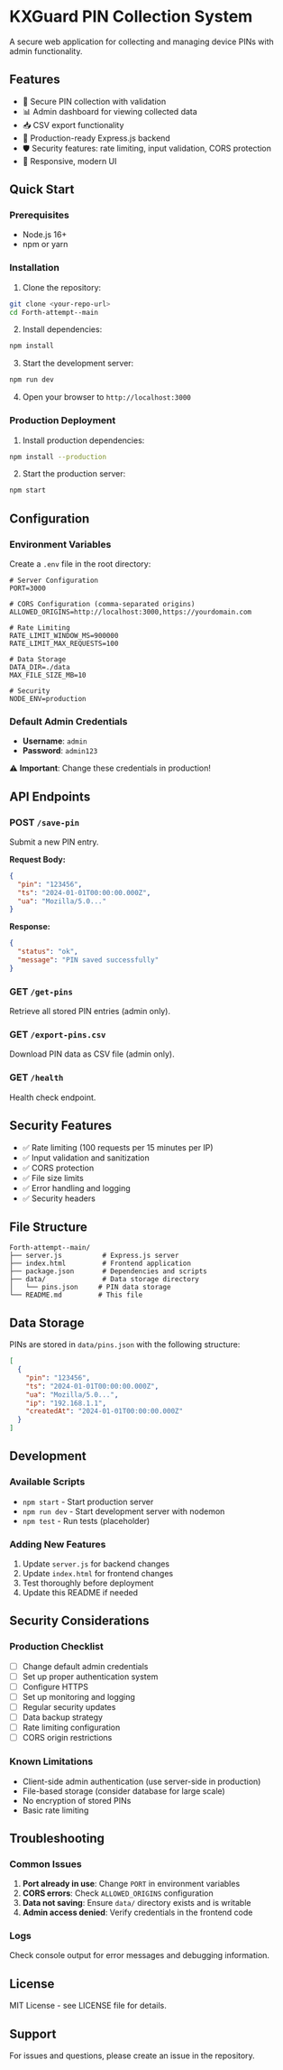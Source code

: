 # KXGuard PIN Collection System

A secure web application for collecting and managing device PINs with admin functionality.

## Features

- 🔐 Secure PIN collection with validation
- 📊 Admin dashboard for viewing collected data
- 📥 CSV export functionality
- 🚀 Production-ready Express.js backend
- 🛡️ Security features: rate limiting, input validation, CORS protection
- 📱 Responsive, modern UI

## Quick Start

### Prerequisites

- Node.js 16+ 
- npm or yarn

### Installation

1. Clone the repository:
```bash
git clone <your-repo-url>
cd Forth-attempt--main
```

2. Install dependencies:
```bash
npm install
```

3. Start the development server:
```bash
npm run dev
```

4. Open your browser to `http://localhost:3000`

### Production Deployment

1. Install production dependencies:
```bash
npm install --production
```

2. Start the production server:
```bash
npm start
```

## Configuration

### Environment Variables

Create a `.env` file in the root directory:

```env
# Server Configuration
PORT=3000

# CORS Configuration (comma-separated origins)
ALLOWED_ORIGINS=http://localhost:3000,https://yourdomain.com

# Rate Limiting
RATE_LIMIT_WINDOW_MS=900000
RATE_LIMIT_MAX_REQUESTS=100

# Data Storage
DATA_DIR=./data
MAX_FILE_SIZE_MB=10

# Security
NODE_ENV=production
```

### Default Admin Credentials

- **Username**: `admin`
- **Password**: `admin123`

⚠️ **Important**: Change these credentials in production!

## API Endpoints

### POST `/save-pin`
Submit a new PIN entry.

**Request Body:**
```json
{
  "pin": "123456",
  "ts": "2024-01-01T00:00:00.000Z",
  "ua": "Mozilla/5.0..."
}
```

**Response:**
```json
{
  "status": "ok",
  "message": "PIN saved successfully"
}
```

### GET `/get-pins`
Retrieve all stored PIN entries (admin only).

### GET `/export-pins.csv`
Download PIN data as CSV file (admin only).

### GET `/health`
Health check endpoint.

## Security Features

- ✅ Rate limiting (100 requests per 15 minutes per IP)
- ✅ Input validation and sanitization
- ✅ CORS protection
- ✅ File size limits
- ✅ Error handling and logging
- ✅ Security headers

## File Structure

```
Forth-attempt--main/
├── server.js          # Express.js server
├── index.html         # Frontend application
├── package.json       # Dependencies and scripts
├── data/              # Data storage directory
│   └── pins.json     # PIN data storage
└── README.md         # This file
```

## Data Storage

PINs are stored in `data/pins.json` with the following structure:

```json
[
  {
    "pin": "123456",
    "ts": "2024-01-01T00:00:00.000Z",
    "ua": "Mozilla/5.0...",
    "ip": "192.168.1.1",
    "createdAt": "2024-01-01T00:00:00.000Z"
  }
]
```

## Development

### Available Scripts

- `npm start` - Start production server
- `npm run dev` - Start development server with nodemon
- `npm test` - Run tests (placeholder)

### Adding New Features

1. Update `server.js` for backend changes
2. Update `index.html` for frontend changes
3. Test thoroughly before deployment
4. Update this README if needed

## Security Considerations

### Production Checklist

- [ ] Change default admin credentials
- [ ] Set up proper authentication system
- [ ] Configure HTTPS
- [ ] Set up monitoring and logging
- [ ] Regular security updates
- [ ] Data backup strategy
- [ ] Rate limiting configuration
- [ ] CORS origin restrictions

### Known Limitations

- Client-side admin authentication (use server-side in production)
- File-based storage (consider database for large scale)
- No encryption of stored PINs
- Basic rate limiting

## Troubleshooting

### Common Issues

1. **Port already in use**: Change `PORT` in environment variables
2. **CORS errors**: Check `ALLOWED_ORIGINS` configuration
3. **Data not saving**: Ensure `data/` directory exists and is writable
4. **Admin access denied**: Verify credentials in the frontend code

### Logs

Check console output for error messages and debugging information.

## License

MIT License - see LICENSE file for details.

## Support

For issues and questions, please create an issue in the repository.
